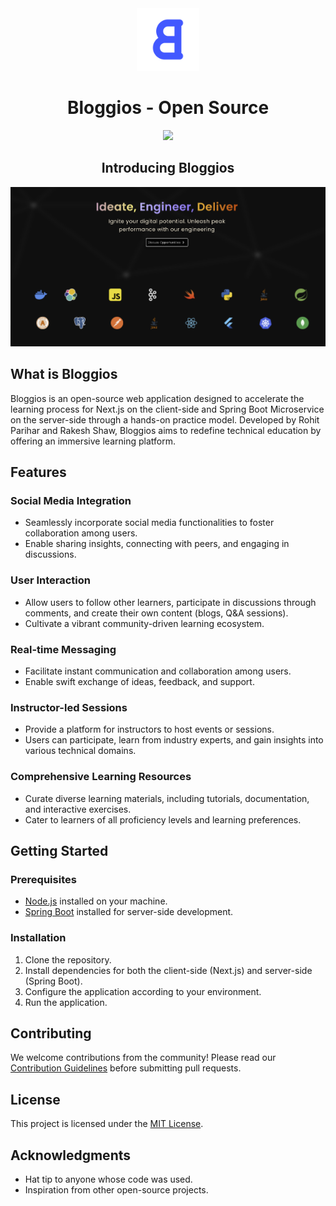 <div align="center">
<img src="bg-accent_rounded.png" height="100" />
</div>

<h1 align="center">Bloggios - Open Source</h1>

<div align="center">
<img src="https://img.shields.io/badge/all_contributors-4-orange.svg?style=flat-square" />
</div>

<h2 align="center">Introducing Bloggios</h2>
<div align="center">
<img src="bloggios_png.png" />
</div>

<h2>What is Bloggios</h2>
Bloggios is an open-source web application designed to accelerate the learning process for Next.js on the client-side and Spring Boot Microservice on the server-side through a hands-on practice model. Developed by Rohit Parihar and Rakesh Shaw, Bloggios aims to redefine technical education by offering an immersive learning platform.

## Features

### Social Media Integration
- Seamlessly incorporate social media functionalities to foster collaboration among users.
- Enable sharing insights, connecting with peers, and engaging in discussions.

### User Interaction
- Allow users to follow other learners, participate in discussions through comments, and create their own content (blogs, Q&A sessions).
- Cultivate a vibrant community-driven learning ecosystem.

### Real-time Messaging
- Facilitate instant communication and collaboration among users.
- Enable swift exchange of ideas, feedback, and support.

### Instructor-led Sessions
- Provide a platform for instructors to host events or sessions.
- Users can participate, learn from industry experts, and gain insights into various technical domains.

### Comprehensive Learning Resources
- Curate diverse learning materials, including tutorials, documentation, and interactive exercises.
- Cater to learners of all proficiency levels and learning preferences.

## Getting Started

### Prerequisites
- [Node.js](https://nodejs.org/) installed on your machine.
- [Spring Boot](https://spring.io/projects/spring-boot) installed for server-side development.

### Installation
1. Clone the repository.
2. Install dependencies for both the client-side (Next.js) and server-side (Spring Boot).
3. Configure the application according to your environment.
4. Run the application.

## Contributing
We welcome contributions from the community! Please read our [Contribution Guidelines](CONTRIBUTING.md) before submitting pull requests.

## License
This project is licensed under the [MIT License](LICENSE).

## Acknowledgments
- Hat tip to anyone whose code was used.
- Inspiration from other open-source projects.
